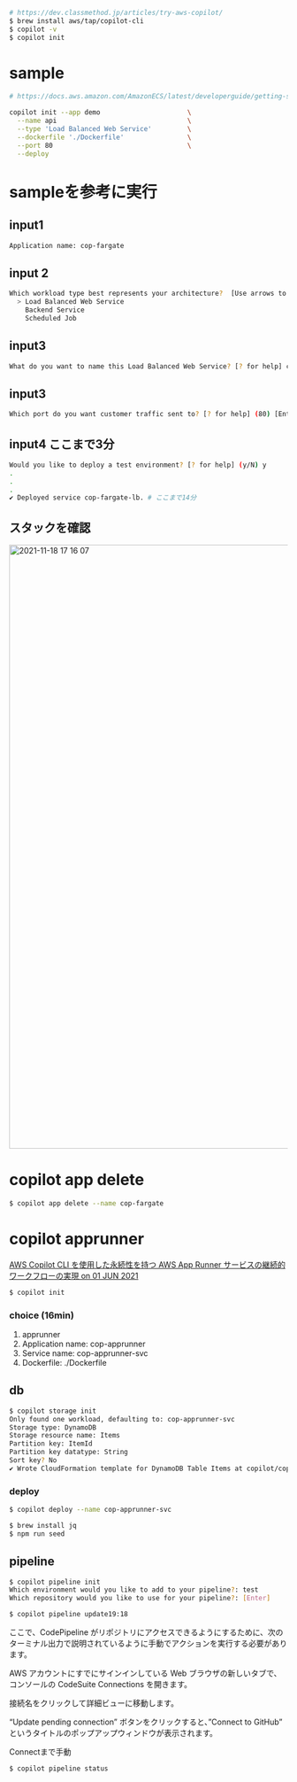 
```bash
# https://dev.classmethod.jp/articles/try-aws-copilot/
$ brew install aws/tap/copilot-cli
$ copilot -v
$ copilot init

```

# sample

```bash
# https://docs.aws.amazon.com/AmazonECS/latest/developerguide/getting-started-aws-copilot-cli.html

copilot init --app demo                      \
  --name api                                 \
  --type 'Load Balanced Web Service'         \
  --dockerfile './Dockerfile'                \
  --port 80                                  \
  --deploy
```

# sampleを参考に実行

## input1
```bash
Application name: cop-fargate
```

## input 2
```bash
Which workload type best represents your architecture?  [Use arrows to move, type to filter, ? for more help]
  > Load Balanced Web Service
    Backend Service
    Scheduled Job
```

## input3
```bash
What do you want to name this Load Balanced Web Service? [? for help] cop-fargate-lb
```

## input3
```bash
Which port do you want customer traffic sent to? [? for help] (80) [Enter]
```
## input4 ここまで3分
```bash
Would you like to deploy a test environment? [? for help] (y/N) y
.
.
.
✔ Deployed service cop-fargate-lb. # ここまで14分
```

## スタックを確認

<img width="1091" alt="2021-11-18 17 16 07" src="https://user-images.githubusercontent.com/56661650/142378013-8cd13448-5834-413f-ba0e-0df5f2909066.png">


# copilot app delete

```bash
$ copilot app delete --name cop-fargate
```

# copilot apprunner

[AWS Copilot CLI を使用した永続性を持つ AWS App Runner サービスの継続的ワークフローの実現
 on 01 JUN 2021](https://aws.amazon.com/jp/blogs/news/enabling-continuous-workflows-for-aws-app-runner-service-with-persistency-using-aws-copilot-cli/)

```bash
$ copilot init
```
### choice (16min)
1. apprunner
2. Application name: cop-apprunner
3. Service name: cop-apprunner-svc
4. Dockerfile: ./Dockerfile

## db

```bash
$ copilot storage init
Only found one workload, defaulting to: cop-apprunner-svc
Storage type: DynamoDB
Storage resource name: Items
Partition key: ItemId
Partition key datatype: String
Sort key? No
✔ Wrote CloudFormation template for DynamoDB Table Items at copilot/cop-apprunner-svc/addons/Items.yml
```

### deploy

```bash (10min)
$ copilot deploy --name cop-apprunner-svc

```

```bash
$ brew install jq
$ npm run seed
```

## pipeline
```bash
$ copilot pipeline init
Which environment would you like to add to your pipeline?: test
Which repository would you like to use for your pipeline?: [Enter]

$ copilot pipeline update19:18
```
ここで、CodePipeline がリポジトリにアクセスできるようにするために、次のターミナル出力で説明されているように手動でアクションを実行する必要があります。

AWS アカウントにすでにサインインしている Web ブラウザの新しいタブで、コンソールの CodeSuite Connections を開きます。

接続名をクリックして詳細ビューに移動します。

“Update pending connection” ボタンをクリックすると、”Connect to GitHub” というタイトルのポップアップウィンドウが表示されます。

Connectまで手動

```
$ copilot pipeline status
```